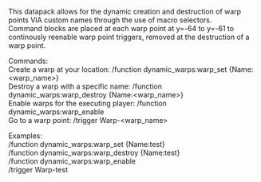 This datapack allows for the dynamic creation and destruction of warp points VIA custom names through the use of macro selectors.\
Command blocks are placed at each warp point at y=-64 to y=-61 to continously reenable warp point triggers, removed at the destruction of a warp point.

Commands:\
Create a warp at your location: /function dynamic_warps:warp_set {Name:<warp_name>}\
Destroy a warp with a specific name: /function dynamic_warps:warp_destroy {Name:<warp_name>}\
Enable warps for the executing player: /function dynamic_warps:warp_enable\
Go to a warp point: /trigger Warp-<warp_name>

Examples:\
/function dynamic_warps:warp_set {Name:test}\
/function dynamic_warps:warp_destroy {Name:test}\
/function dynamic_warps:warp_enable\
/trigger Warp-test